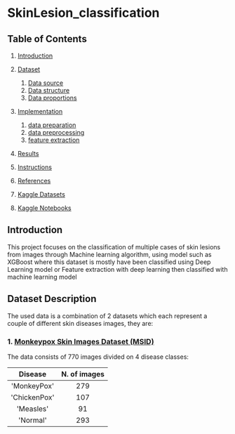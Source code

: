 # SkinLesion_classification
## Table of Contents
1. [Introduction](#intro)
2. [Dataset](#dataset)
     1. [Data source](#source)
     2. [Data structure](#structure)
     3. [Data proportions](#ratio)
3. [Implementation](#imp)
     1. [data preparation](#dataperp)
     2. [data preprocessing](#class)
     3. [feature extraction](#ex)
4. [Results](#result)

5. [Instructions](#instruction)
6. [References](#ref)
7. [Kaggle Datasets](#kdataset)
8. [Kaggle Notebooks](#knote)


<a name="intro"></a>
## Introduction
This project focuses on the classification of multiple cases of skin lesions from images through Machine learning algorithm, using model such as XGBoost where this dataset is mostly have been classified using Deep Learning model or Feature extraction with deep learning then classified with machine learning model

## Dataset Description  
The used data is a combination of 2 datasets which each represent a couple of different skin diseases images, they are:
### 1.     [Monkeypox Skin Images Dataset (MSID)](https://www.kaggle.com/datasets/dipuiucse/monkeypoxskinimagedataset)
The data consists of 770 images divided on 4 disease classes:

| Disease | N. of images |
| :---: | :---: |
| 'MonkeyPox' | 279 |
| 'ChickenPox' | 107 |
| 'Measles' | 91 |
| 'Normal' | 293 |


     
